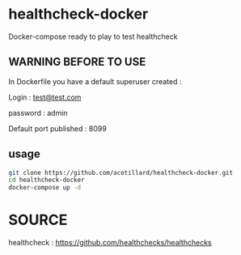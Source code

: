 # healthcheck-docker

Docker-compose ready to play to test healthcheck

## WARNING BEFORE TO USE

In Dockerfile you have a default superuser created : 

Login : test@test.com

password : admin

Default port published : 8099

## usage

```bash
git clone https://github.com/acotillard/healthcheck-docker.git
cd healthcheck-docker
docker-compose up -d
```

# SOURCE
healthcheck : https://github.com/healthchecks/healthchecks
